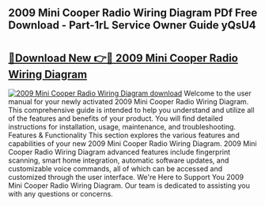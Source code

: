 ## 2009 Mini Cooper Radio Wiring Diagram PDf Free Download - Part-1rL Service Owner Guide yQsU4

# <h2><a href="http://dfqlxl.blite.top/?on=2009+Mini+Cooper+Radio+Wiring+Diagram">🔗Download New 👉🔴 2009 Mini Cooper Radio Wiring Diagram</a></h2>

[![2009 Mini Cooper Radio Wiring Diagram download](https://i.imgur.com/lujVjoI.png)](http://dfqlxl.blite.top/?on=2009+Mini+Cooper+Radio+Wiring+Diagram)
Welcome to the user manual for your newly activated 2009 Mini Cooper Radio Wiring Diagram. This comprehensive guide is intended to help you understand and utilize all of the features and benefits of your product. You will find detailed instructions for installation, usage, maintenance, and troubleshooting. Features & Functionality This section explores the various features and capabilities of your new 2009 Mini Cooper Radio Wiring Diagram. 2009 Mini Cooper Radio Wiring Diagram advanced features include fingerprint scanning, smart home integration, automatic software updates, and customizable voice commands, all of which can be accessed and customized through the user interface. We're Here to Support You 2009 Mini Cooper Radio Wiring Diagram. Our team is dedicated to assisting you with any questions or concerns.
